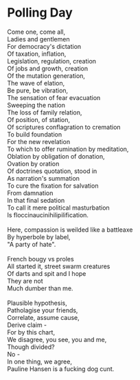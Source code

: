 # Polling Day

Come one, come all, \
Ladies and gentlemen \
For democracy's dictation \
Of taxation, inflation, \
Legislation, regulation, creation \
Of jobs and growth, creation \
Of the mutation generation, \
The wave of elation, \
Be pure, be vibration, \
The sensation of fear evacuation \
Sweeping the nation \
The loss of family relation, \
Of position, of station, \
Of scriptures conflagration to cremation \
To build foundation \
For the new revelation \
To which to offer rumination by meditation, \
Oblation by obligation of donation, \
Ovation by oration \
Of doctrines quotation, stood in \
As narration's summation \
To cure the fixation for salvation \
From damnation \
In that final sedation \
To call it mere political masturbation \
Is floccinaucinihilipilification. \
\
Here, compassion is weilded like a battleaxe \
By hyperbole by label, \
"A party of hate". \
\
French bougy vs proles \
All started it, street swarm creatures \
Of darts and spit and I hope \
They are not \
Much dumber than me. \
\
Plausible hypothesis, \
Patholagise your friends, \
Correlate, assume cause, \
Derive claim - \
For by this chart, \
We disagree, you see, you and me, \
Though divided? \
No - \
In one thing, we agree, \
Pauline Hansen is a fucking dog cunt.

